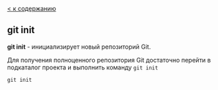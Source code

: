 [< к содержанию](./readme.md)

## git init

**git init** - инициализирует новый репозиторий Git. 

Для получения полноценного репозитория Git достаточно перейти в подкаталог проекта и выполнить команду `git init`

```CMD=
git init
```
